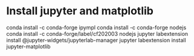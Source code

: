 # Install jupyter and matplotlib
conda install -c conda-forge ipympl
conda install -c conda-forge nodejs
conda install -c conda-forge/label/cf202003 nodejs
jupyter labextension install @jupyter-widgets/jupyterlab-manager
jupyter labextension install jupyter-matplotlib
